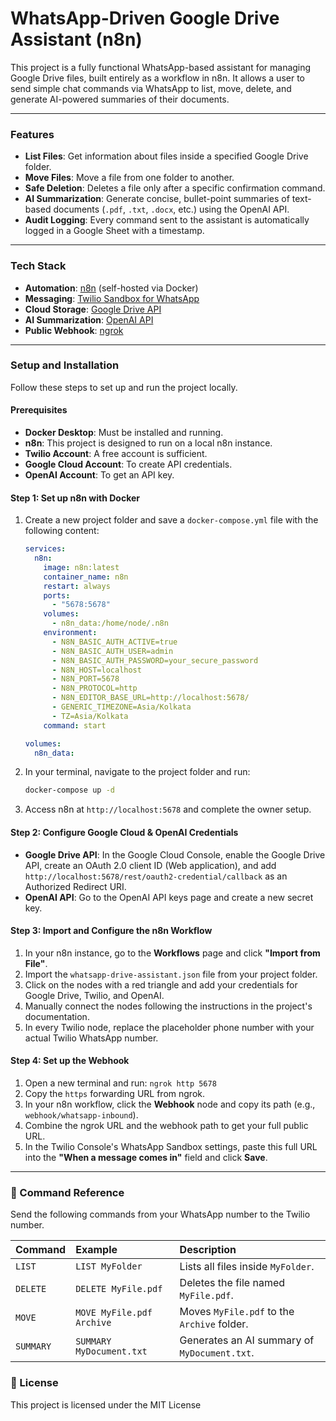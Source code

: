# WhatsApp-Driven Google Drive Assistant (n8n)

This project is a fully functional WhatsApp-based assistant for managing Google Drive files, built entirely as a workflow in n8n. It allows a user to send simple chat commands via WhatsApp to list, move, delete, and generate AI-powered summaries of their documents.

---

### Features

* **List Files**: Get information about files inside a specified Google Drive folder.
* **Move Files**: Move a file from one folder to another.
* **Safe Deletion**: Deletes a file only after a specific confirmation command.
* **AI Summarization**: Generate concise, bullet-point summaries of text-based documents (`.pdf`, `.txt`, `.docx`, etc.) using the OpenAI API.
* **Audit Logging**: Every command sent to the assistant is automatically logged in a Google Sheet with a timestamp.

---

### Tech Stack

* **Automation**: [n8n](https://n8n.io/) (self-hosted via Docker)
* **Messaging**: [Twilio Sandbox for WhatsApp](https://www.twilio.com/whatsapp)
* **Cloud Storage**: [Google Drive API](https://developers.google.com/drive/api/guides/about-sdk)
* **AI Summarization**: [OpenAI API](https://openai.com/api/)
* **Public Webhook**: [ngrok](https://ngrok.com/)

---

### Setup and Installation

Follow these steps to set up and run the project locally.

#### Prerequisites

* **Docker Desktop**: Must be installed and running.
* **n8n**: This project is designed to run on a local n8n instance.
* **Twilio Account**: A free account is sufficient.
* **Google Cloud Account**: To create API credentials.
* **OpenAI Account**: To get an API key.

#### Step 1: Set up n8n with Docker

1.  Create a new project folder and save a `docker-compose.yml` file with the following content:
    ```yaml
    services:
      n8n:
        image: n8n:latest
        container_name: n8n
        restart: always
        ports:
          - "5678:5678"
        volumes:
          - n8n_data:/home/node/.n8n
        environment:
          - N8N_BASIC_AUTH_ACTIVE=true
          - N8N_BASIC_AUTH_USER=admin
          - N8N_BASIC_AUTH_PASSWORD=your_secure_password
          - N8N_HOST=localhost
          - N8N_PORT=5678
          - N8N_PROTOCOL=http
          - N8N_EDITOR_BASE_URL=http://localhost:5678/
          - GENERIC_TIMEZONE=Asia/Kolkata
          - TZ=Asia/Kolkata
        command: start

    volumes:
      n8n_data:
    ```
2.  In your terminal, navigate to the project folder and run:
    ```bash
    docker-compose up -d
    ```
3.  Access n8n at `http://localhost:5678` and complete the owner setup.

#### Step 2: Configure Google Cloud & OpenAI Credentials

* **Google Drive API**: In the Google Cloud Console, enable the Google Drive API, create an OAuth 2.0 client ID (Web application), and add `http://localhost:5678/rest/oauth2-credential/callback` as an Authorized Redirect URI.
* **OpenAI API**: Go to the OpenAI API keys page and create a new secret key.

#### Step 3: Import and Configure the n8n Workflow

1.  In your n8n instance, go to the **Workflows** page and click **"Import from File"**.
2.  Import the `whatsapp-drive-assistant.json` file from your project folder.
3.  Click on the nodes with a red triangle and add your credentials for Google Drive, Twilio, and OpenAI.
4.  Manually connect the nodes following the instructions in the project's documentation.
5.  In every Twilio node, replace the placeholder phone number with your actual Twilio WhatsApp number.

#### Step 4: Set up the Webhook

1.  Open a new terminal and run: `ngrok http 5678`
2.  Copy the `https` forwarding URL from ngrok.
3.  In your n8n workflow, click the **Webhook** node and copy its path (e.g., `webhook/whatsapp-inbound`).
4.  Combine the ngrok URL and the webhook path to get your full public URL.
5.  In the Twilio Console's WhatsApp Sandbox settings, paste this full URL into the **"When a message comes in"** field and click **Save**.

---

### 💬 Command Reference

Send the following commands from your WhatsApp number to the Twilio number.

| Command | Example | Description |
| :--- | :--- | :--- |
| `LIST` | `LIST MyFolder` | Lists all files inside `MyFolder`. |
| `DELETE` | `DELETE MyFile.pdf` | Deletes the file named `MyFile.pdf`. |
| `MOVE` | `MOVE MyFile.pdf Archive` | Moves `MyFile.pdf` to the `Archive` folder. |
| `SUMMARY`| `SUMMARY MyDocument.txt` | Generates an AI summary of `MyDocument.txt`. |


### 📜 License

This project is licensed under the MIT License

